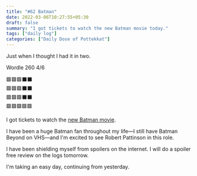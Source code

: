 ```yaml
---
title: "#62 Batman"
date: 2022-03-06T10:27:55+05:30
draft: false
summary: "I got tickets to watch the new Batman movie today."
tags: ["daily log"]
categories: ["Daily Dose of Pottekkat"]
---
```


Just when I thought I had it in two.

Wordle 260 4/6

🟩🟩🟩⬛⬛\
🟩🟩🟩⬛⬛\
🟩🟩🟩⬛⬛\
🟩🟩🟩🟩🟩

I got tickets to watch the [new Batman movie](https://www.imdb.com/title/tt1877830/).

I have been a huge Batman fan throughout my life—I still have Batman Beyond on VHS—and I'm excited to see Robert Pattinson in this role.

I have been shielding myself from spoilers on the internet. I will do a spoiler free review on the logs tomorrow.

I'm taking an easy day, continuing from yesterday.

